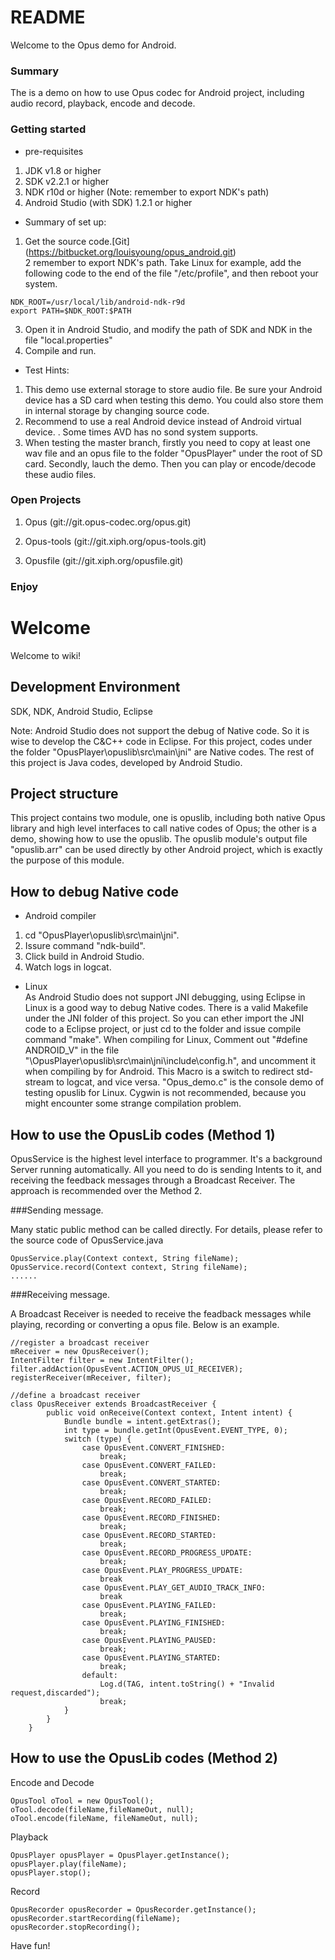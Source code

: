 # README #

Welcome to the Opus demo for Android.

### Summary ###

The is a demo on how to use Opus codec for Android project, including audio record, playback, encode and decode.  


### Getting started ###

* pre-requisites  

1.	JDK v1.8 or higher  
2.	SDK v2.2.1 or higher  
3.	NDK  r10d or higher (Note: remember to export NDK's path) 
4.	Android Studio (with SDK) 1.2.1 or higher  


* Summary of set up:

1.	Get the source code.[Git] (https://bitbucket.org/louisyoung/opus_android.git)  
2	remember to export NDK's path. Take Linux for example, add the following code to the end of the file "/etc/profile", and then reboot your system.
```
NDK_ROOT=/usr/local/lib/android-ndk-r9d
export PATH=$NDK_ROOT:$PATH
```

3.	Open it in Android Studio, and modify the path of SDK and NDK in the file "local.properties"
4.	Compile and run.  

* Test Hints:

1. This demo use external storage to store audio file. Be sure your Android device has a SD card when testing this demo. You could also store them in internal storage by changing source code.
2. Recommend to use a real Android device instead of Android virtual device. . Some times AVD has no sond system supports.
3. When testing the master branch, firstly you need to copy at least one wav file and an opus file to the folder "OpusPlayer" under the root of SD card. Secondly, lauch the demo. Then you can play or encode/decode these audio files.
 

### Open Projects ###

1. Opus (git://git.opus-codec.org/opus.git)

2. Opus-tools (git://git.xiph.org/opus-tools.git)

3. Opusfile (git://git.xiph.org/opusfile.git)

### Enjoy ###

# Welcome

Welcome to wiki!

## Development Environment

SDK, NDK, Android Studio, Eclipse

Note: Android Studio does not support the debug of Native code. So it is wise to develop the C&C++ code in Eclipse. For this project, codes under the folder "OpusPlayer\opuslib\src\main\jni" are Native codes. The rest of this project is Java codes, developed by Android Studio.

## Project structure

This project contains two module, one is opuslib, including both native Opus library and high level interfaces to call native codes of Opus; the other is a demo, showing how to use the opuslib. The opuslib module's output file "opuslib.arr" can be used directly by other Android project, which is exactly the purpose of this module. 
 
## How to debug Native code

* Android compiler  
1. cd "OpusPlayer\opuslib\src\main\jni".
2. Issure command "ndk-build".
5. Click build in Android Studio.
6. Watch logs in logcat.
* Linux  
As Android Studio does not support JNI debugging, using Eclipse in Linux is a good way to debug Native codes. There is a valid Makefile under the JNI folder of this project. So you can ether import the JNI code to a Eclipse project, or just cd to the folder and issue compile command "make". When compiling for Linux, Comment out "#define ANDROID_V" in the file "\OpusPlayer\opuslib\src\main\jni\include\config.h", and uncomment it when compiling by for Android. This Macro is a switch to redirect std-stream to logcat, and vice versa. "Opus_demo.c" is the console demo of testing opuslib for Linux. Cygwin is not recommended, because you might encounter some strange compilation problem. 


## How to use the OpusLib codes (Method 1)
OpusService is the highest level interface to programmer. It's a background Server running automatically. All you need to do is sending Intents to it, and receiving the feedback messages through a Broadcast Receiver. The approach is recommended over the Method 2.

###Sending message. 

Many static public method can be called directly. For details, please refer to the source code of OpusService.java
```
OpusService.play(Context context, String fileName);
OpusService.record(Context context, String fileName);
......
```

###Receiving message.

A Broadcast Receiver is needed to receive the feadback messages while playing, recording or converting a opus file. Below is an example.
```
//register a broadcast receiver
mReceiver = new OpusReceiver();
IntentFilter filter = new IntentFilter();
filter.addAction(OpusEvent.ACTION_OPUS_UI_RECEIVER);
registerReceiver(mReceiver, filter);

//define a broadcast receiver
class OpusReceiver extends BroadcastReceiver {
        public void onReceive(Context context, Intent intent) {
            Bundle bundle = intent.getExtras();
            int type = bundle.getInt(OpusEvent.EVENT_TYPE, 0);
            switch (type) {
                case OpusEvent.CONVERT_FINISHED:
                    break;
                case OpusEvent.CONVERT_FAILED:
                    break;
                case OpusEvent.CONVERT_STARTED:
                    break;
                case OpusEvent.RECORD_FAILED: 
                    break;
                case OpusEvent.RECORD_FINISHED: 
                    break;
                case OpusEvent.RECORD_STARTED: 
                    break;
                case OpusEvent.RECORD_PROGRESS_UPDATE:  
                    break;
                case OpusEvent.PLAY_PROGRESS_UPDATE:
					break
                case OpusEvent.PLAY_GET_AUDIO_TRACK_INFO:  
					break
                case OpusEvent.PLAYING_FAILED:
                    break;
                case OpusEvent.PLAYING_FINISHED:
                    break;
                case OpusEvent.PLAYING_PAUSED:            
                    break;
                case OpusEvent.PLAYING_STARTED:                
                    break;
                default:
                    Log.d(TAG, intent.toString() + "Invalid request,discarded");
                    break;
            }
        }
    }

```


## How to use the OpusLib codes (Method 2)
Encode and Decode
```
OpusTool oTool = new OpusTool();
oTool.decode(fileName,fileNameOut, null);
oTool.encode(fileName, fileNameOut, null);
```
Playback
```
OpusPlayer opusPlayer = OpusPlayer.getInstance();
opusPlayer.play(fileName);
opusPlayer.stop();
```
Record
```
OpusRecorder opusRecorder = OpusRecorder.getInstance();
opusRecorder.startRecording(fileName);
opusRecorder.stopRecording();
```



Have fun!